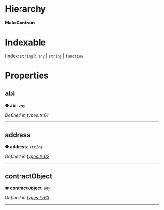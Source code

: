 

# Hierarchy

**MakeContract**

# Indexable

\[index: `string`\]:&nbsp; `any` &#124; `string` &#124; `function`

# Properties

<a id="abi"></a>

##  abi

**● abi**: *`any`*

*Defined in [types.ts:61](https://github.com/paritytech/js-libs/blob/b4404e2/packages/light.js/src/types.ts#L61)*

___
<a id="address"></a>

##  address

**● address**: *`string`*

*Defined in [types.ts:62](https://github.com/paritytech/js-libs/blob/b4404e2/packages/light.js/src/types.ts#L62)*

___
<a id="contractobject"></a>

##  contractObject

**● contractObject**: *`any`*

*Defined in [types.ts:63](https://github.com/paritytech/js-libs/blob/b4404e2/packages/light.js/src/types.ts#L63)*

___

